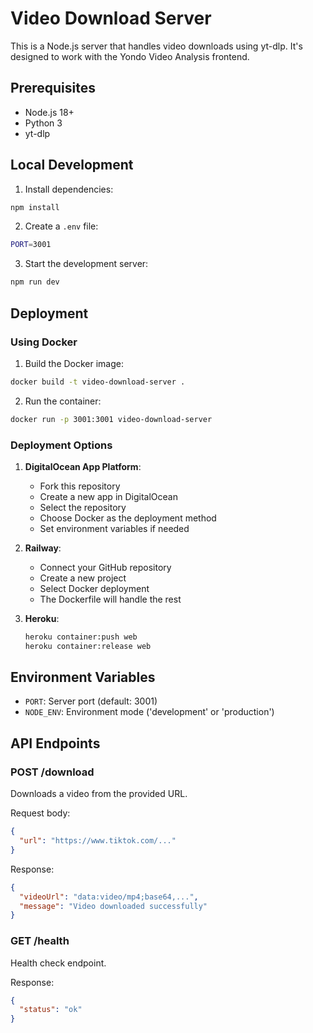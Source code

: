 # Video Download Server

This is a Node.js server that handles video downloads using yt-dlp. It's designed to work with the Yondo Video Analysis frontend.

## Prerequisites

- Node.js 18+
- Python 3
- yt-dlp

## Local Development

1. Install dependencies:
```bash
npm install
```

2. Create a `.env` file:
```bash
PORT=3001
```

3. Start the development server:
```bash
npm run dev
```

## Deployment

### Using Docker

1. Build the Docker image:
```bash
docker build -t video-download-server .
```

2. Run the container:
```bash
docker run -p 3001:3001 video-download-server
```

### Deployment Options

1. **DigitalOcean App Platform**:
   - Fork this repository
   - Create a new app in DigitalOcean
   - Select the repository
   - Choose Docker as the deployment method
   - Set environment variables if needed

2. **Railway**:
   - Connect your GitHub repository
   - Create a new project
   - Select Docker deployment
   - The Dockerfile will handle the rest

3. **Heroku**:
   ```bash
   heroku container:push web
   heroku container:release web
   ```

## Environment Variables

- `PORT`: Server port (default: 3001)
- `NODE_ENV`: Environment mode ('development' or 'production')

## API Endpoints

### POST /download
Downloads a video from the provided URL.

Request body:
```json
{
  "url": "https://www.tiktok.com/..."
}
```

Response:
```json
{
  "videoUrl": "data:video/mp4;base64,...",
  "message": "Video downloaded successfully"
}
```

### GET /health
Health check endpoint.

Response:
```json
{
  "status": "ok"
}
``` 